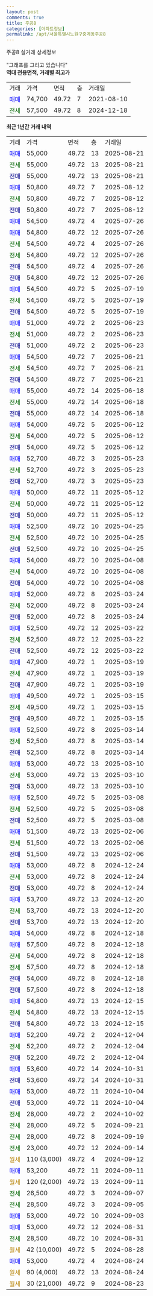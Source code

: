 ```yaml
---
layout: post
comments: true
title: 주공8
categories: [아파트정보]
permalink: /apt/서울특별시노원구중계동주공8
---
```


주공8 실거래 상세정보

<script type="text/javascript">
  google.charts.load('current', {'packages':['line', 'corechart']});
  google.charts.setOnLoadCallback(drawChart);

  function drawChart() {
    var data = new google.visualization.DataTable();
    data.addColumn('date', '거래일');
    data.addColumn('number', "매매");
    data.addColumn('number', "전세");
    data.addColumn('number', "전매");

    data.addRows([[new Date(Date.parse("2025-08-21")), 55000, null, null], [new Date(Date.parse("2025-08-21")), null, 55000, null], [new Date(Date.parse("2025-08-21")), null, null, 55000], [new Date(Date.parse("2025-08-12")), 50800, null, null], [new Date(Date.parse("2025-08-12")), null, 50800, null], [new Date(Date.parse("2025-08-12")), null, null, 50800], [new Date(Date.parse("2025-07-26")), 54500, null, null], [new Date(Date.parse("2025-07-26")), 54800, null, null], [new Date(Date.parse("2025-07-26")), null, 54500, null], [new Date(Date.parse("2025-07-26")), null, 54800, null], [new Date(Date.parse("2025-07-26")), null, null, 54500], [new Date(Date.parse("2025-07-26")), null, null, 54800], [new Date(Date.parse("2025-07-19")), 54500, null, null], [new Date(Date.parse("2025-07-19")), null, 54500, null], [new Date(Date.parse("2025-07-19")), null, null, 54500], [new Date(Date.parse("2025-06-23")), 51000, null, null], [new Date(Date.parse("2025-06-23")), null, 51000, null], [new Date(Date.parse("2025-06-23")), null, null, 51000], [new Date(Date.parse("2025-06-21")), 54500, null, null], [new Date(Date.parse("2025-06-21")), null, 54500, null], [new Date(Date.parse("2025-06-21")), null, null, 54500], [new Date(Date.parse("2025-06-18")), 55000, null, null], [new Date(Date.parse("2025-06-18")), null, 55000, null], [new Date(Date.parse("2025-06-18")), null, null, 55000], [new Date(Date.parse("2025-06-12")), 54000, null, null], [new Date(Date.parse("2025-06-12")), null, 54000, null], [new Date(Date.parse("2025-06-12")), null, null, 54000], [new Date(Date.parse("2025-05-23")), 52700, null, null], [new Date(Date.parse("2025-05-23")), null, 52700, null], [new Date(Date.parse("2025-05-23")), null, null, 52700], [new Date(Date.parse("2025-05-12")), 50000, null, null], [new Date(Date.parse("2025-05-12")), null, 50000, null], [new Date(Date.parse("2025-05-12")), null, null, 50000], [new Date(Date.parse("2025-04-25")), 52500, null, null], [new Date(Date.parse("2025-04-25")), null, 52500, null], [new Date(Date.parse("2025-04-25")), null, null, 52500], [new Date(Date.parse("2025-04-08")), 54000, null, null], [new Date(Date.parse("2025-04-08")), null, 54000, null], [new Date(Date.parse("2025-04-08")), null, null, 54000], [new Date(Date.parse("2025-03-24")), 52000, null, null], [new Date(Date.parse("2025-03-24")), null, 52000, null], [new Date(Date.parse("2025-03-24")), null, null, 52000], [new Date(Date.parse("2025-03-22")), 52500, null, null], [new Date(Date.parse("2025-03-22")), null, 52500, null], [new Date(Date.parse("2025-03-22")), null, null, 52500], [new Date(Date.parse("2025-03-19")), 47900, null, null], [new Date(Date.parse("2025-03-19")), null, 47900, null], [new Date(Date.parse("2025-03-19")), null, null, 47900], [new Date(Date.parse("2025-03-15")), 49500, null, null], [new Date(Date.parse("2025-03-15")), null, 49500, null], [new Date(Date.parse("2025-03-15")), null, null, 49500], [new Date(Date.parse("2025-03-14")), 52500, null, null], [new Date(Date.parse("2025-03-14")), null, 52500, null], [new Date(Date.parse("2025-03-14")), null, null, 52500], [new Date(Date.parse("2025-03-10")), 53000, null, null], [new Date(Date.parse("2025-03-10")), null, 53000, null], [new Date(Date.parse("2025-03-10")), null, null, 53000], [new Date(Date.parse("2025-03-08")), 52500, null, null], [new Date(Date.parse("2025-03-08")), null, 52500, null], [new Date(Date.parse("2025-03-08")), null, null, 52500], [new Date(Date.parse("2025-02-06")), 51500, null, null], [new Date(Date.parse("2025-02-06")), null, 51500, null], [new Date(Date.parse("2025-02-06")), null, null, 51500], [new Date(Date.parse("2024-12-24")), 53000, null, null], [new Date(Date.parse("2024-12-24")), null, 53000, null], [new Date(Date.parse("2024-12-24")), null, null, 53000], [new Date(Date.parse("2024-12-20")), 53700, null, null], [new Date(Date.parse("2024-12-20")), null, 53700, null], [new Date(Date.parse("2024-12-20")), null, null, 53700], [new Date(Date.parse("2024-12-18")), 54000, null, null], [new Date(Date.parse("2024-12-18")), 57500, null, null], [new Date(Date.parse("2024-12-18")), null, 54000, null], [new Date(Date.parse("2024-12-18")), null, 57500, null], [new Date(Date.parse("2024-12-18")), null, null, 54000], [new Date(Date.parse("2024-12-18")), null, null, 57500], [new Date(Date.parse("2024-12-15")), 54800, null, null], [new Date(Date.parse("2024-12-15")), null, 54800, null], [new Date(Date.parse("2024-12-15")), null, null, 54800], [new Date(Date.parse("2024-12-04")), 52200, null, null], [new Date(Date.parse("2024-12-04")), null, 52200, null], [new Date(Date.parse("2024-12-04")), null, null, 52200], [new Date(Date.parse("2024-10-31")), 53600, null, null], [new Date(Date.parse("2024-10-31")), null, null, 53600], [new Date(Date.parse("2024-10-04")), 53000, null, null], [new Date(Date.parse("2024-10-04")), null, null, 53000], [new Date(Date.parse("2024-10-02")), null, 28000, null], [new Date(Date.parse("2024-09-21")), null, 28000, null], [new Date(Date.parse("2024-09-19")), null, 28000, null], [new Date(Date.parse("2024-09-14")), null, 23000, null], [new Date(Date.parse("2024-09-12")), null, null, null], [new Date(Date.parse("2024-09-11")), 53200, null, null], [new Date(Date.parse("2024-09-11")), null, null, null], [new Date(Date.parse("2024-09-07")), null, 26500, null], [new Date(Date.parse("2024-09-05")), null, 28500, null], [new Date(Date.parse("2024-09-03")), 53000, null, null], [new Date(Date.parse("2024-08-31")), 53000, null, null], [new Date(Date.parse("2024-08-31")), null, 28500, null], [new Date(Date.parse("2024-08-28")), null, null, null], [new Date(Date.parse("2024-08-24")), 53000, null, null], [new Date(Date.parse("2024-08-24")), null, null, null], [new Date(Date.parse("2024-08-23")), null, null, null]]);

    var options = {
      hAxis: {
        format: 'yyyy/MM/dd'
      },    
      lineWidth: 0,
      pointsVisible: true,    
      title: '최근 1년간 유형별 실거래가 분포',
      legend: { position: 'bottom' }
    };

    var formatter = new google.visualization.NumberFormat({pattern:'###,###'} );
    formatter.format(data, 1);
    formatter.format(data, 2);
    
    setTimeout(function() {
        var chart = new google.visualization.LineChart(document.getElementById('columnchart_material'));
        chart.draw(data, (options));
        document.getElementById('loading').style.display = 'none';
    }, 200);
  }
</script>


<div id="loading" style="z-index:20; display: block; margin-left: 0px">"그래프를 그리고 있습니다"</div>
<div id="columnchart_material" style="width: 95%; margin-left: 0px; display: block"></div>
<!-- contents start -->
<b>역대 전용면적, 거래별 최고가</b>
<table class="sortable">
    <tr>
      <td>거래</td>
      <td>가격</td>
      <td>면적</td>
      <td>층</td>
      <td>거래일</td>
    </tr>
        <tr>
          <td><a style="color: blue">매매</a></td>
          <td>74,700</td>
          <td>49.72</td>
          <td>7</td>
          <td>2021-08-10</td>
        </tr>        
        <tr>
              <td><a style="color: darkgreen">전세</a></td>
              <td>57,500</td>
              <td>49.72</td>
              <td>8</td>
              <td>2024-12-18</td>
            </tr>        
    
</table>

<b>최근 1년간 거래 내역</b>

<table class="sortable">
    <tr>
      <td>거래</td>
      <td>가격</td>
      <td>면적</td>
      <td>층</td>
      <td>거래일</td>
    </tr>
    <tr>
      <td><a style="color: blue">매매</a></td>
      <td>55,000</td>
      <td>49.72</td>
      <td>13</td>
      <td>2025-08-21</td>
    </tr>          <tr>
      <td><a style="color: darkgreen">전세</a></td>
      <td>55,000</td>
      <td>49.72</td>
      <td>13</td>
      <td>2025-08-21</td>
    </tr>          <tr>
      <td><a style="color: darkblue">전매</a></td>
      <td>55,000</td>
      <td>49.72</td>
      <td>13</td>
      <td>2025-08-21</td>
    </tr>          <tr>
      <td><a style="color: blue">매매</a></td>
      <td>50,800</td>
      <td>49.72</td>
      <td>7</td>
      <td>2025-08-12</td>
    </tr>          <tr>
      <td><a style="color: darkgreen">전세</a></td>
      <td>50,800</td>
      <td>49.72</td>
      <td>7</td>
      <td>2025-08-12</td>
    </tr>          <tr>
      <td><a style="color: darkblue">전매</a></td>
      <td>50,800</td>
      <td>49.72</td>
      <td>7</td>
      <td>2025-08-12</td>
    </tr>          <tr>
      <td><a style="color: blue">매매</a></td>
      <td>54,500</td>
      <td>49.72</td>
      <td>4</td>
      <td>2025-07-26</td>
    </tr>          <tr>
      <td><a style="color: blue">매매</a></td>
      <td>54,800</td>
      <td>49.72</td>
      <td>12</td>
      <td>2025-07-26</td>
    </tr>          <tr>
      <td><a style="color: darkgreen">전세</a></td>
      <td>54,500</td>
      <td>49.72</td>
      <td>4</td>
      <td>2025-07-26</td>
    </tr>          <tr>
      <td><a style="color: darkgreen">전세</a></td>
      <td>54,800</td>
      <td>49.72</td>
      <td>12</td>
      <td>2025-07-26</td>
    </tr>          <tr>
      <td><a style="color: darkblue">전매</a></td>
      <td>54,500</td>
      <td>49.72</td>
      <td>4</td>
      <td>2025-07-26</td>
    </tr>          <tr>
      <td><a style="color: darkblue">전매</a></td>
      <td>54,800</td>
      <td>49.72</td>
      <td>12</td>
      <td>2025-07-26</td>
    </tr>          <tr>
      <td><a style="color: blue">매매</a></td>
      <td>54,500</td>
      <td>49.72</td>
      <td>5</td>
      <td>2025-07-19</td>
    </tr>          <tr>
      <td><a style="color: darkgreen">전세</a></td>
      <td>54,500</td>
      <td>49.72</td>
      <td>5</td>
      <td>2025-07-19</td>
    </tr>          <tr>
      <td><a style="color: darkblue">전매</a></td>
      <td>54,500</td>
      <td>49.72</td>
      <td>5</td>
      <td>2025-07-19</td>
    </tr>          <tr>
      <td><a style="color: blue">매매</a></td>
      <td>51,000</td>
      <td>49.72</td>
      <td>2</td>
      <td>2025-06-23</td>
    </tr>          <tr>
      <td><a style="color: darkgreen">전세</a></td>
      <td>51,000</td>
      <td>49.72</td>
      <td>2</td>
      <td>2025-06-23</td>
    </tr>          <tr>
      <td><a style="color: darkblue">전매</a></td>
      <td>51,000</td>
      <td>49.72</td>
      <td>2</td>
      <td>2025-06-23</td>
    </tr>          <tr>
      <td><a style="color: blue">매매</a></td>
      <td>54,500</td>
      <td>49.72</td>
      <td>7</td>
      <td>2025-06-21</td>
    </tr>          <tr>
      <td><a style="color: darkgreen">전세</a></td>
      <td>54,500</td>
      <td>49.72</td>
      <td>7</td>
      <td>2025-06-21</td>
    </tr>          <tr>
      <td><a style="color: darkblue">전매</a></td>
      <td>54,500</td>
      <td>49.72</td>
      <td>7</td>
      <td>2025-06-21</td>
    </tr>          <tr>
      <td><a style="color: blue">매매</a></td>
      <td>55,000</td>
      <td>49.72</td>
      <td>14</td>
      <td>2025-06-18</td>
    </tr>          <tr>
      <td><a style="color: darkgreen">전세</a></td>
      <td>55,000</td>
      <td>49.72</td>
      <td>14</td>
      <td>2025-06-18</td>
    </tr>          <tr>
      <td><a style="color: darkblue">전매</a></td>
      <td>55,000</td>
      <td>49.72</td>
      <td>14</td>
      <td>2025-06-18</td>
    </tr>          <tr>
      <td><a style="color: blue">매매</a></td>
      <td>54,000</td>
      <td>49.72</td>
      <td>5</td>
      <td>2025-06-12</td>
    </tr>          <tr>
      <td><a style="color: darkgreen">전세</a></td>
      <td>54,000</td>
      <td>49.72</td>
      <td>5</td>
      <td>2025-06-12</td>
    </tr>          <tr>
      <td><a style="color: darkblue">전매</a></td>
      <td>54,000</td>
      <td>49.72</td>
      <td>5</td>
      <td>2025-06-12</td>
    </tr>          <tr>
      <td><a style="color: blue">매매</a></td>
      <td>52,700</td>
      <td>49.72</td>
      <td>3</td>
      <td>2025-05-23</td>
    </tr>          <tr>
      <td><a style="color: darkgreen">전세</a></td>
      <td>52,700</td>
      <td>49.72</td>
      <td>3</td>
      <td>2025-05-23</td>
    </tr>          <tr>
      <td><a style="color: darkblue">전매</a></td>
      <td>52,700</td>
      <td>49.72</td>
      <td>3</td>
      <td>2025-05-23</td>
    </tr>          <tr>
      <td><a style="color: blue">매매</a></td>
      <td>50,000</td>
      <td>49.72</td>
      <td>11</td>
      <td>2025-05-12</td>
    </tr>          <tr>
      <td><a style="color: darkgreen">전세</a></td>
      <td>50,000</td>
      <td>49.72</td>
      <td>11</td>
      <td>2025-05-12</td>
    </tr>          <tr>
      <td><a style="color: darkblue">전매</a></td>
      <td>50,000</td>
      <td>49.72</td>
      <td>11</td>
      <td>2025-05-12</td>
    </tr>          <tr>
      <td><a style="color: blue">매매</a></td>
      <td>52,500</td>
      <td>49.72</td>
      <td>10</td>
      <td>2025-04-25</td>
    </tr>          <tr>
      <td><a style="color: darkgreen">전세</a></td>
      <td>52,500</td>
      <td>49.72</td>
      <td>10</td>
      <td>2025-04-25</td>
    </tr>          <tr>
      <td><a style="color: darkblue">전매</a></td>
      <td>52,500</td>
      <td>49.72</td>
      <td>10</td>
      <td>2025-04-25</td>
    </tr>          <tr>
      <td><a style="color: blue">매매</a></td>
      <td>54,000</td>
      <td>49.72</td>
      <td>10</td>
      <td>2025-04-08</td>
    </tr>          <tr>
      <td><a style="color: darkgreen">전세</a></td>
      <td>54,000</td>
      <td>49.72</td>
      <td>10</td>
      <td>2025-04-08</td>
    </tr>          <tr>
      <td><a style="color: darkblue">전매</a></td>
      <td>54,000</td>
      <td>49.72</td>
      <td>10</td>
      <td>2025-04-08</td>
    </tr>          <tr>
      <td><a style="color: blue">매매</a></td>
      <td>52,000</td>
      <td>49.72</td>
      <td>8</td>
      <td>2025-03-24</td>
    </tr>          <tr>
      <td><a style="color: darkgreen">전세</a></td>
      <td>52,000</td>
      <td>49.72</td>
      <td>8</td>
      <td>2025-03-24</td>
    </tr>          <tr>
      <td><a style="color: darkblue">전매</a></td>
      <td>52,000</td>
      <td>49.72</td>
      <td>8</td>
      <td>2025-03-24</td>
    </tr>          <tr>
      <td><a style="color: blue">매매</a></td>
      <td>52,500</td>
      <td>49.72</td>
      <td>12</td>
      <td>2025-03-22</td>
    </tr>          <tr>
      <td><a style="color: darkgreen">전세</a></td>
      <td>52,500</td>
      <td>49.72</td>
      <td>12</td>
      <td>2025-03-22</td>
    </tr>          <tr>
      <td><a style="color: darkblue">전매</a></td>
      <td>52,500</td>
      <td>49.72</td>
      <td>12</td>
      <td>2025-03-22</td>
    </tr>          <tr>
      <td><a style="color: blue">매매</a></td>
      <td>47,900</td>
      <td>49.72</td>
      <td>1</td>
      <td>2025-03-19</td>
    </tr>          <tr>
      <td><a style="color: darkgreen">전세</a></td>
      <td>47,900</td>
      <td>49.72</td>
      <td>1</td>
      <td>2025-03-19</td>
    </tr>          <tr>
      <td><a style="color: darkblue">전매</a></td>
      <td>47,900</td>
      <td>49.72</td>
      <td>1</td>
      <td>2025-03-19</td>
    </tr>          <tr>
      <td><a style="color: blue">매매</a></td>
      <td>49,500</td>
      <td>49.72</td>
      <td>1</td>
      <td>2025-03-15</td>
    </tr>          <tr>
      <td><a style="color: darkgreen">전세</a></td>
      <td>49,500</td>
      <td>49.72</td>
      <td>1</td>
      <td>2025-03-15</td>
    </tr>          <tr>
      <td><a style="color: darkblue">전매</a></td>
      <td>49,500</td>
      <td>49.72</td>
      <td>1</td>
      <td>2025-03-15</td>
    </tr>          <tr>
      <td><a style="color: blue">매매</a></td>
      <td>52,500</td>
      <td>49.72</td>
      <td>8</td>
      <td>2025-03-14</td>
    </tr>          <tr>
      <td><a style="color: darkgreen">전세</a></td>
      <td>52,500</td>
      <td>49.72</td>
      <td>8</td>
      <td>2025-03-14</td>
    </tr>          <tr>
      <td><a style="color: darkblue">전매</a></td>
      <td>52,500</td>
      <td>49.72</td>
      <td>8</td>
      <td>2025-03-14</td>
    </tr>          <tr>
      <td><a style="color: blue">매매</a></td>
      <td>53,000</td>
      <td>49.72</td>
      <td>13</td>
      <td>2025-03-10</td>
    </tr>          <tr>
      <td><a style="color: darkgreen">전세</a></td>
      <td>53,000</td>
      <td>49.72</td>
      <td>13</td>
      <td>2025-03-10</td>
    </tr>          <tr>
      <td><a style="color: darkblue">전매</a></td>
      <td>53,000</td>
      <td>49.72</td>
      <td>13</td>
      <td>2025-03-10</td>
    </tr>          <tr>
      <td><a style="color: blue">매매</a></td>
      <td>52,500</td>
      <td>49.72</td>
      <td>5</td>
      <td>2025-03-08</td>
    </tr>          <tr>
      <td><a style="color: darkgreen">전세</a></td>
      <td>52,500</td>
      <td>49.72</td>
      <td>5</td>
      <td>2025-03-08</td>
    </tr>          <tr>
      <td><a style="color: darkblue">전매</a></td>
      <td>52,500</td>
      <td>49.72</td>
      <td>5</td>
      <td>2025-03-08</td>
    </tr>          <tr>
      <td><a style="color: blue">매매</a></td>
      <td>51,500</td>
      <td>49.72</td>
      <td>13</td>
      <td>2025-02-06</td>
    </tr>          <tr>
      <td><a style="color: darkgreen">전세</a></td>
      <td>51,500</td>
      <td>49.72</td>
      <td>13</td>
      <td>2025-02-06</td>
    </tr>          <tr>
      <td><a style="color: darkblue">전매</a></td>
      <td>51,500</td>
      <td>49.72</td>
      <td>13</td>
      <td>2025-02-06</td>
    </tr>          <tr>
      <td><a style="color: blue">매매</a></td>
      <td>53,000</td>
      <td>49.72</td>
      <td>8</td>
      <td>2024-12-24</td>
    </tr>          <tr>
      <td><a style="color: darkgreen">전세</a></td>
      <td>53,000</td>
      <td>49.72</td>
      <td>8</td>
      <td>2024-12-24</td>
    </tr>          <tr>
      <td><a style="color: darkblue">전매</a></td>
      <td>53,000</td>
      <td>49.72</td>
      <td>8</td>
      <td>2024-12-24</td>
    </tr>          <tr>
      <td><a style="color: blue">매매</a></td>
      <td>53,700</td>
      <td>49.72</td>
      <td>13</td>
      <td>2024-12-20</td>
    </tr>          <tr>
      <td><a style="color: darkgreen">전세</a></td>
      <td>53,700</td>
      <td>49.72</td>
      <td>13</td>
      <td>2024-12-20</td>
    </tr>          <tr>
      <td><a style="color: darkblue">전매</a></td>
      <td>53,700</td>
      <td>49.72</td>
      <td>13</td>
      <td>2024-12-20</td>
    </tr>          <tr>
      <td><a style="color: blue">매매</a></td>
      <td>54,000</td>
      <td>49.72</td>
      <td>8</td>
      <td>2024-12-18</td>
    </tr>          <tr>
      <td><a style="color: blue">매매</a></td>
      <td>57,500</td>
      <td>49.72</td>
      <td>8</td>
      <td>2024-12-18</td>
    </tr>          <tr>
      <td><a style="color: darkgreen">전세</a></td>
      <td>54,000</td>
      <td>49.72</td>
      <td>8</td>
      <td>2024-12-18</td>
    </tr>          <tr>
      <td><a style="color: darkgreen">전세</a></td>
      <td>57,500</td>
      <td>49.72</td>
      <td>8</td>
      <td>2024-12-18</td>
    </tr>          <tr>
      <td><a style="color: darkblue">전매</a></td>
      <td>54,000</td>
      <td>49.72</td>
      <td>8</td>
      <td>2024-12-18</td>
    </tr>          <tr>
      <td><a style="color: darkblue">전매</a></td>
      <td>57,500</td>
      <td>49.72</td>
      <td>8</td>
      <td>2024-12-18</td>
    </tr>          <tr>
      <td><a style="color: blue">매매</a></td>
      <td>54,800</td>
      <td>49.72</td>
      <td>13</td>
      <td>2024-12-15</td>
    </tr>          <tr>
      <td><a style="color: darkgreen">전세</a></td>
      <td>54,800</td>
      <td>49.72</td>
      <td>13</td>
      <td>2024-12-15</td>
    </tr>          <tr>
      <td><a style="color: darkblue">전매</a></td>
      <td>54,800</td>
      <td>49.72</td>
      <td>13</td>
      <td>2024-12-15</td>
    </tr>          <tr>
      <td><a style="color: blue">매매</a></td>
      <td>52,200</td>
      <td>49.72</td>
      <td>2</td>
      <td>2024-12-04</td>
    </tr>          <tr>
      <td><a style="color: darkgreen">전세</a></td>
      <td>52,200</td>
      <td>49.72</td>
      <td>2</td>
      <td>2024-12-04</td>
    </tr>          <tr>
      <td><a style="color: darkblue">전매</a></td>
      <td>52,200</td>
      <td>49.72</td>
      <td>2</td>
      <td>2024-12-04</td>
    </tr>          <tr>
      <td><a style="color: blue">매매</a></td>
      <td>53,600</td>
      <td>49.72</td>
      <td>14</td>
      <td>2024-10-31</td>
    </tr>          <tr>
      <td><a style="color: darkblue">전매</a></td>
      <td>53,600</td>
      <td>49.72</td>
      <td>14</td>
      <td>2024-10-31</td>
    </tr>          <tr>
      <td><a style="color: blue">매매</a></td>
      <td>53,000</td>
      <td>49.72</td>
      <td>11</td>
      <td>2024-10-04</td>
    </tr>          <tr>
      <td><a style="color: darkblue">전매</a></td>
      <td>53,000</td>
      <td>49.72</td>
      <td>11</td>
      <td>2024-10-04</td>
    </tr>          <tr>
      <td><a style="color: darkgreen">전세</a></td>
      <td>28,000</td>
      <td>49.72</td>
      <td>2</td>
      <td>2024-10-02</td>
    </tr>          <tr>
      <td><a style="color: darkgreen">전세</a></td>
      <td>28,000</td>
      <td>49.72</td>
      <td>5</td>
      <td>2024-09-21</td>
    </tr>          <tr>
      <td><a style="color: darkgreen">전세</a></td>
      <td>28,000</td>
      <td>49.72</td>
      <td>8</td>
      <td>2024-09-19</td>
    </tr>          <tr>
      <td><a style="color: darkgreen">전세</a></td>
      <td>23,000</td>
      <td>49.72</td>
      <td>12</td>
      <td>2024-09-14</td>
    </tr>          <tr>
      <td><a style="color: darkgoldenrod">월세</a></td>
      <td>110 (3,000)</td>
      <td>49.72</td>
      <td>4</td>
      <td>2024-09-12</td>
    </tr>          <tr>
      <td><a style="color: blue">매매</a></td>
      <td>53,200</td>
      <td>49.72</td>
      <td>11</td>
      <td>2024-09-11</td>
    </tr>          <tr>
      <td><a style="color: darkgoldenrod">월세</a></td>
      <td>120 (2,000)</td>
      <td>49.72</td>
      <td>13</td>
      <td>2024-09-11</td>
    </tr>          <tr>
      <td><a style="color: darkgreen">전세</a></td>
      <td>26,500</td>
      <td>49.72</td>
      <td>3</td>
      <td>2024-09-07</td>
    </tr>          <tr>
      <td><a style="color: darkgreen">전세</a></td>
      <td>28,500</td>
      <td>49.72</td>
      <td>3</td>
      <td>2024-09-05</td>
    </tr>          <tr>
      <td><a style="color: blue">매매</a></td>
      <td>53,000</td>
      <td>49.72</td>
      <td>10</td>
      <td>2024-09-03</td>
    </tr>          <tr>
      <td><a style="color: blue">매매</a></td>
      <td>53,000</td>
      <td>49.72</td>
      <td>12</td>
      <td>2024-08-31</td>
    </tr>          <tr>
      <td><a style="color: darkgreen">전세</a></td>
      <td>28,500</td>
      <td>49.72</td>
      <td>10</td>
      <td>2024-08-31</td>
    </tr>          <tr>
      <td><a style="color: darkgoldenrod">월세</a></td>
      <td>42 (10,000)</td>
      <td>49.72</td>
      <td>5</td>
      <td>2024-08-28</td>
    </tr>          <tr>
      <td><a style="color: blue">매매</a></td>
      <td>53,000</td>
      <td>49.72</td>
      <td>4</td>
      <td>2024-08-24</td>
    </tr>          <tr>
      <td><a style="color: darkgoldenrod">월세</a></td>
      <td>90 (4,000)</td>
      <td>49.72</td>
      <td>13</td>
      <td>2024-08-24</td>
    </tr>          <tr>
      <td><a style="color: darkgoldenrod">월세</a></td>
      <td>30 (21,000)</td>
      <td>49.72</td>
      <td>9</td>
      <td>2024-08-23</td>
    </tr>      </table>
<!-- contents end -->    

